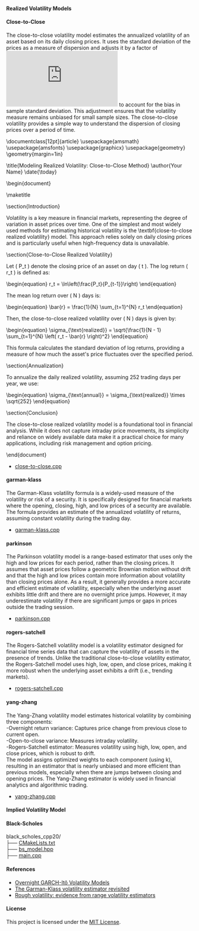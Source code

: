 #### Realized Volatility Models
#### Close-to-Close  
The close-to-close volatility model estimates the annualized volatility of an asset based on its daily closing prices. It uses the standard deviation of the prices as a measure of dispersion and adjusts it by a factor of ![Equation](https://latex.codecogs.com/png.latex?%5Csqrt%7B%5Cfrac%7Bn%7D%7Bn-1%7D%7D) to account for the bias in sample standard deviation. This adjustment ensures that the volatility measure remains unbiased for small sample sizes. The close-to-close volatility provides a simple way to understand the dispersion of closing prices over a period of time.

\documentclass[12pt]{article}
\usepackage{amsmath}
\usepackage{amsfonts}
\usepackage{graphicx}
\usepackage{geometry}
\geometry{margin=1in}

\title{Modeling Realized Volatility: Close-to-Close Method}
\author{Your Name}
\date{\today}

\begin{document}

\maketitle

\section{Introduction}

Volatility is a key measure in financial markets, representing the degree of variation in asset prices over time. One of the simplest and most widely used methods for estimating historical volatility is the \textbf{close-to-close realized volatility} model. This approach relies solely on daily closing prices and is particularly useful when high-frequency data is unavailable.

\section{Close-to-Close Realized Volatility}

Let \( P_t \) denote the closing price of an asset on day \( t \). The log return \( r_t \) is defined as:

\begin{equation}
r_t = \ln\left(\frac{P_t}{P_{t-1}}\right)
\end{equation}

The mean log return over \( N \) days is:

\begin{equation}
\bar{r} = \frac{1}{N} \sum_{t=1}^{N} r_t
\end{equation}

Then, the close-to-close realized volatility over \( N \) days is given by:

\begin{equation}
\sigma_{\text{realized}} = \sqrt{\frac{1}{N - 1} \sum_{t=1}^{N} \left( r_t - \bar{r} \right)^2}
\end{equation}

This formula calculates the standard deviation of log returns, providing a measure of how much the asset's price fluctuates over the specified period.

\section{Annualization}

To annualize the daily realized volatility, assuming 252 trading days per year, we use:

\begin{equation}
\sigma_{\text{annual}} = \sigma_{\text{realized}} \times \sqrt{252}
\end{equation}

\section{Conclusion}

The close-to-close realized volatility model is a foundational tool in financial analysis. While it does not capture intraday price movements, its simplicity and reliance on widely available data make it a practical choice for many applications, including risk management and option pricing.

\end{document}


- [close-to-close.cpp](https://github.com/manuelmusngi/derivatives-modeling/blob/main/realized-volatility-models/close-to-close.cpp)

#### garman-klass  
The Garman-Klass volatility formula is a widely-used measure of the volatility or risk of a security. It is specifically designed for financial markets where the opening, closing, high, and low prices of a security are available. The formula provides an estimate of the annualized volatility of returns, assuming constant volatility during the trading day.
- [garman-klass.cpp](https://github.com/manuelmusngi/derivatives-modeling/blob/main/realized-volatility-models/garman-klass.cpp)
  
#### parkinson  
The Parkinson volatility model is a range-based estimator that uses only the high and low prices for each period, rather than the closing prices. It assumes that asset prices follow a geometric Brownian motion without drift and that the high and low prices contain more information about volatility than closing prices alone. As a result, it generally provides a more accurate and efficient estimate of volatility, especially when the underlying asset exhibits little drift and there are no overnight price jumps. However, it may underestimate volatility if there are significant jumps or gaps in prices outside the trading session.
- [parkinson.cpp](https://github.com/manuelmusngi/derivatives-modeling/blob/main/realized-volatility-models/parkinson.cpp)
  
 #### rogers-satchell 
 The Rogers-Satchell volatility model is a volatility estimator designed for financial time series data that can capture the volatility of assets in the presence of trends. Unlike the traditional close-to-close volatility estimator, the Rogers-Satchell model uses high, low, open, and close prices, making it more robust when the underlying asset exhibits a drift (i.e., trending markets).
- [rogers-satchell.cpp](https://github.com/manuelmusngi/derivatives-modeling/blob/main/realized-volatility-models/rogers-satchell.cpp)
  
#### yang-zhang  
The Yang-Zhang volatility model estimates historical volatility by combining three components:\
-Overnight return variance: Captures price change from previous close to current open.\
-Open-to-close variance: Measures intraday volatility.\
-Rogers-Satchell estimator: Measures volatility using high, low, open, and close prices, which is robust to drift.\
The model assigns optimized weights to each component (using k), resulting in an estimator that is nearly unbiased and more efficient than previous models, especially when there are jumps between closing and opening prices. The Yang-Zhang estimator is widely used in financial analytics and algorithmic trading.
- [yang-zhang.cpp](https://github.com/manuelmusngi/derivatives-modeling/blob/main/realized-volatility-models/yang-zhang.cpp)

#### Implied Volatility Model

#### Black-Scholes
black_scholes_cpp20/\
├── [CMakeLists.txt](https://github.com/manuelmusngi/derivatives_models_for_options/blob/main/directory_structure/CMakeLists.txt )\
├── [bs_model.hpp](https://github.com/manuelmusngi/derivatives_models_for_options/blob/main/directory_structure/bs_model.hpp)\
├── [main.cpp](https://github.com/manuelmusngi/derivatives_models_for_options/blob/main/directory_structure/main.cpp)
    
#### References
- [Overnight GARCH-Itô Volatility Models](https://arxiv.org/abs/2102.13467)
- [The Garman-Klass volatility estimator revisited](https://arxiv.org/abs/0807.3492)
- [Rough volatility: evidence from range volatility estimators](https://arxiv.org/abs/2312.01426)
       
#### License
This project is licensed under the [MIT License](https://github.com/manuelmusngi/regime_switching_models/edit/main/LICENSE).
